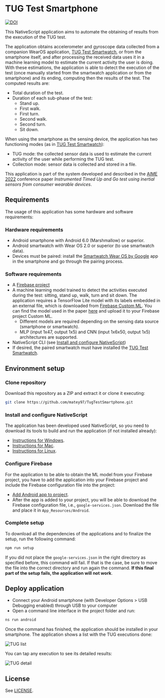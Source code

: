 # TUG Test Smartphone

[![DOI](https://zenodo.org/badge/449251517.svg)](https://zenodo.org/badge/latestdoi/449251517)

This NativeScript application aims to automate the obtaining of results from the execution of the TUG test.

The application obtains accelerometer and gyroscope data collected from a companion WearOS application,
[TUG Test Smartwatch](https://github.com/matey97/TugTestSmartwatch), or from the smartphone itself, and after processing the received data uses it in
a machine learning model to estimate the current activity the user is doing. With these estimations, the application
is able to detect the execution of the test (once manually started from the smartwatch application or from the smartphone) and its ending,
computing then the results of the test. The computed results are:

- Total duration of the test.
- Duration of each sub-phase of the test:
  - Stand up.
  - First walk.
  - First turn.
  - Second walk.
  - Second turn.
  - Sit down.

When using the smartphone as the sensing device, the application has two functioning modes (as in [TUG Test Smartwatch](https://github.com/matey97/TugTestSmartwatch)):
- TUG mode: the collected sensor data is used to estimate the current activity of the user while performing the TUG test.
- Collection mode: sensor data is collected and stored in a file.

This application is part of the system developed and described in the [AIME 2022](https://aime22.aimedicine.info) conference paper
*Instrumented Timed Up and Go test using inertial sensors from consumer wearable devices*.

## Requirements

The usage of this application has some hardware and software requirements:

### Hardware requirements
- Android smartphone with Android 6.0 (Marshmallow) or superior.
- Android smartwatch with Wear OS 2.0 or superior (to use smartwatch data).
- Devices must be paired: install the [Smartwatch Wear OS by Google](https://play.google.com/store/apps/details?id=com.google.android.wearable.app&hl=es&gl=US)
  app in the smartphone and go through the pairing process.

### Software requirements
- A [Firebase project](https://firebase.google.com/docs/android/setup#create-firebase-project)
- A machine learning model trained to detect the activities executed during the test: sitting, stand up, walk, turn and sit down.
  The application requires a TensorFlow Lite model with its labels embedded in an external file, which is downloaded from [Firebase Custom ML](https://firebase.google.com/docs/ml/use-custom-models).
  You can find the model used in the paper [here](https://github.com/matey97/TugTestAnalytics/tree/master/MODEL) and upload it to your Firebase project Custom ML.
  - Different models are required depending on the sensing data source (smartphone or smartwatch).
  - MLP (input 1x47, output 1x5) and CNN (input 1x6x50, output 1x5) architectures are supported.
- NativeScript CLI (see [Install and configure NativeScript](#install-and-configure-nativescript))
- If desired, the paired smartwatch must have installed the [TUG Test Smartwatch](https://github.com/matey97/TugTestSmartwatch).

## Environment setup

### Clone repository
Download this repository as a ZIP and extract it or clone it executing:

```bash
git clone https://github.com/matey97/TugTestSmartphone.git
```

### Install and configure NativeScript
The application has been developed used NativeScript, so you need to download its tools to build and run the application (if not installed already):
- [Instructions for Windows](https://docs.nativescript.org/environment-setup.html#windows-android).
- [Instructions for Mac](https://docs.nativescript.org/environment-setup.html#macos-android).
- [Instructions for Linux](https://docs.nativescript.org/environment-setup.html#linux-android).

### Configure Firebase
For the application to be able to obtain the ML model from your Firebase project, you have to add the application into your
Firebase project and include the Firebase configuration file into the project:
- [Add Android app to project](https://firebase.google.com/docs/android/setup#register-app).
- After the app is added to your project, you will be able to download the Firebase configuration file, i.e., `google-services.json`.
  Download the file and place it in `App_Resources/Android`.

### Complete setup
To download all the dependencies of the applications and to finalize the setup, run the following command:

```bash
npm run setup
```

If you did not place the `google-services.json` in the right directory as specified before, this command
will fail. If that is the case, be sure to move the file into the correct directory and run again the command.
**If this final part of the setup fails, the application will not work**.


## Deploy application
- Connect your Android smartphone (with Developer Options > USB Debugging enabled) through USB to your computer
- Open a command line interface in the project folder and run:

```bash
ns run android
```

Once the command has finished, the application should be installed in your smartphone.
The application shows a list with the TUG executions done:

![TUG list](screenshots/sp_list.png)

You can tap any execution to see its detailed results:

![TUG detail](screenshots/sp_detail.jpg)

## License

See [LICENSE](./LICENSE).


